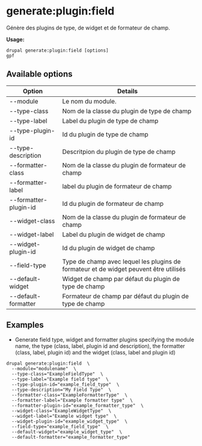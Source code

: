 # generate:plugin:field
Génère des plugins de type, de widget et de formateur de champ.

**Usage:**
```
drupal generate:plugin:field [options]
gpf
```

## Available options
Option | Details
-------|-------------
--module | Le nom du module.
--type-class | Nom de la classe du plugin de type de champ
--type-label | Label du plugin de type de champ
--type-plugin-id | Id du plugin de type de champ
--type-description | Descritpion du plugin de type de champ
--formatter-class | Nom de la classe du plugin de formateur de champ
--formatter-label | label du plugin de formateur de champ
--formatter-plugin-id | Id du plugin de formateur de champ
--widget-class | Nom de la classe du plugin de formateur de champ
--widget-label | Label du plugin de widget de champ
--widget-plugin-id | Id du plugin de widget de champ
--field-type | Type de champ avec lequel les plugins de formateur et de widget peuvent être utilisés
--default-widget | Widget de champ par défaut du plugin de type de champ
--default-formatter | Formateur de champ par défaut du plugin de type de champ

## Examples
* Generate field type, widget and formatter plugins specifying the module name, the type (class, label, plugin id and description), the formatter (class, label, plugin id) and the widget (class, label and plugin id)
```
drupal generate:plugin:field  \
  --module="modulename"  \
  --type-class="ExampleFieldType"  \
  --type-label="Example field type"  \
  --type-plugin-id="example_field_type"  \
  --type-description="My Field Type"  \
  --formatter-class="ExampleFormatterType"  \
  --formatter-label="Example formatter type"  \
  --formatter-plugin-id="example_formatter_type"  \
  --widget-class="ExampleWidgetType"  \
  --widget-label="Example widget type"  \
  --widget-plugin-id="example_widget_type"  \
  --field-type="example_field_type"  \
  --default-widget="example_widget_type"  \
  --default-formatter="example_formatter_type"
```
